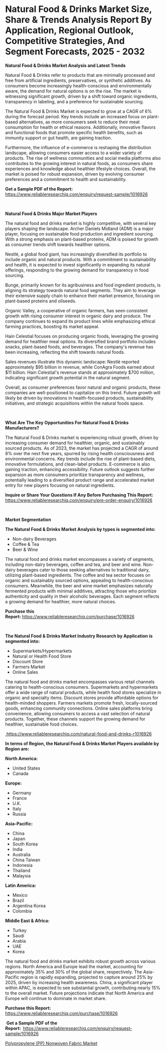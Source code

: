 <p><h1>Natural Food & Drinks Market Size, Share & Trends Analysis Report By Application, Regional Outlook, Competitive Strategies, And Segment Forecasts, 2025 - 2032</h1></p><p><strong>Natural Food & Drinks Market Analysis and Latest Trends</strong></p>
<p><p>Natural Food & Drinks refer to products that are minimally processed and free from artificial ingredients, preservatives, or synthetic additives. As consumers become increasingly health-conscious and environmentally aware, the demand for natural options is on the rise. The market is witnessing significant growth, driven by a shift toward organic ingredients, transparency in labeling, and a preference for sustainable sourcing.</p><p>The Natural Food & Drinks Market is expected to grow at a CAGR of 6% during the forecast period. Key trends include an increased focus on plant-based alternatives, as more consumers seek to reduce their meat consumption for health or ethical reasons. Additionally, innovative flavors and functional foods that promote specific health benefits, such as immunity support or gut health, are gaining traction. </p><p>Furthermore, the influence of e-commerce is reshaping the distribution landscape, allowing consumers easier access to a wider variety of products. The rise of wellness communities and social media platforms also contributes to the growing interest in natural foods, as consumers share experiences and knowledge about healthier lifestyle choices. Overall, the market is poised for robust expansion, driven by evolving consumer preferences and a commitment to health and sustainability.</p></p>
<p><strong>Get a Sample PDF of the Report:&nbsp;</strong> <a href="https://www.reliableresearchiq.com/enquiry/request-sample/1016926?utm_campaign=3193&utm_medium=2&utm_source=Github&utm_content=ia&utm_term=21032025&utm_id=natural-food-drinks">https://www.reliableresearchiq.com/enquiry/request-sample/1016926</a></p>
<p>&nbsp;</p>
<p><strong>Natural Food & Drinks Major Market Players</strong></p>
<p><p>The natural food and drinks market is highly competitive, with several key players shaping the landscape. Archer Daniels Midland (ADM) is a major player, focusing on sustainable food production and ingredient sourcing. With a strong emphasis on plant-based proteins, ADM is poised for growth as consumer trends shift towards healthier options. </p><p>Nestlé, a global food giant, has increasingly diversified its portfolio to include organic and natural products. With a commitment to sustainability and health, it is expected to invest significantly in expanding its natural offerings, responding to the growing demand for transparency in food sourcing.</p><p>Bunge, primarily known for its agribusiness and food ingredient products, is aligning its strategy towards natural food segments. They aim to leverage their extensive supply chain to enhance their market presence, focusing on plant-based proteins and oilseeds.</p><p>Organic Valley, a cooperative of organic farmers, has seen consistent growth with rising consumer interest in organic dairy and produce. The company continues to expand its product lines while emphasizing ethical farming practices, boosting its market appeal.</p><p>Hain Celestial focuses on producing organic foods, leveraging the growing demand for healthier meal options. Its diversified brand portfolio includes snacks, plant-based foods, and beverages. The company's revenue has been increasing, reflecting the shift towards natural foods.</p><p>Sales revenues illustrate this dynamic landscape: Nestlé reported approximately $95 billion in revenue, while ConAgra Foods earned about $11 billion. Hain Celestial's revenue stands at approximately $700 million, indicating significant growth potential in the natural segment.</p><p>Overall, as consumer preferences favor natural and organic products, these companies are well-positioned to capitalize on this trend. Future growth will likely be driven by innovations in health-focused products, sustainability initiatives, and strategic acquisitions within the natural foods space.</p></p>
<p>&nbsp;</p>
<p><strong>What Are The Key Opportunities For Natural Food & Drinks Manufacturers?</strong></p>
<p><p>The Natural Food & Drinks market is experiencing robust growth, driven by increasing consumer demand for healthier, organic, and sustainably sourced products. As of 2023, the market has projected a CAGR of around 8% over the next five years, spurred by rising health consciousness and environmental concerns. Key trends include the rise of plant-based diets, innovative formulations, and clean-label products. E-commerce is also gaining traction, enhancing accessibility. Future outlook suggests further expansion as more consumers prioritize transparency and wellness, potentially leading to a diversified product range and accelerated market entry for new players focusing on natural ingredients.</p></p>
<p><strong>Inquire or Share Your Questions If Any Before Purchasing This Report:</strong> <a href="https://www.reliableresearchiq.com/enquiry/pre-order-enquiry/1016926?utm_campaign=3193&utm_medium=2&utm_source=Github&utm_content=ia&utm_term=21032025&utm_id=natural-food-drinks">https://www.reliableresearchiq.com/enquiry/pre-order-enquiry/1016926</a></p>
<p>&nbsp;</p>
<p><strong>Market Segmentation</strong></p>
<p><strong>The Natural Food & Drinks Market Analysis by types is segmented into:</strong></p>
<p><ul><li>Non-dairy Beverages</li><li>Coffee & Tea</li><li>Beer & Wine</li></ul></p>
<p><p>The natural food and drinks market encompasses a variety of segments, including non-dairy beverages, coffee and tea, and beer and wine. Non-dairy beverages cater to those seeking alternatives to traditional dairy, utilizing plant-based ingredients. The coffee and tea sector focuses on organic and sustainably sourced options, appealing to health-conscious consumers. Meanwhile, the beer and wine market emphasizes naturally fermented products with minimal additives, attracting those who prioritize authenticity and quality in their alcoholic beverages. Each segment reflects a growing demand for healthier, more natural choices.</p></p>
<p><strong>Purchase this Report:&nbsp;</strong><a href="https://www.reliableresearchiq.com/purchase/1016926?utm_campaign=3193&utm_medium=2&utm_source=Github&utm_content=ia&utm_term=21032025&utm_id=natural-food-drinks">https://www.reliableresearchiq.com/purchase/1016926</a></p>
<p>&nbsp;</p>
<p><strong>The Natural Food & Drinks Market Industry Research by Application is segmented into:</strong></p>
<p><ul><li>Supermarkets/Hypermarkets</li><li>Natural or Health Food Store</li><li>Discount Store</li><li>Farmers Market</li><li>Online Sales</li></ul></p>
<p><p>The natural food and drinks market encompasses various retail channels catering to health-conscious consumers. Supermarkets and hypermarkets offer a wide range of natural products, while health food stores specialize in organic and specialty items. Discount stores provide affordable options for health-minded shoppers. Farmers markets promote fresh, locally-sourced goods, enhancing community connections. Online sales platforms bring convenience, allowing consumers to access a vast selection of natural products. Together, these channels support the growing demand for healthier, sustainable food choices.</p></p>
<p><a href="https://www.reliableresearchiq.com/natural-food-and-drinks-r1016926?utm_campaign=3193&utm_medium=2&utm_source=Github&utm_content=ia&utm_term=21032025&utm_id=natural-food-drinks">&nbsp;https://www.reliableresearchiq.com/natural-food-and-drinks-r1016926</a></p>
<p><strong>In terms of Region, the Natural Food & Drinks Market Players available by Region are:</strong></p>
<p>
    <p> <strong> North America: </strong>
        <ul>
            <li>United States</li>
            <li>Canada</li>
        </ul>
        </p> 
    <p> <strong> Europe: </strong>
        <ul>
            <li>Germany</li>
            <li>France</li>
            <li>U.K.</li>
            <li>Italy</li>
            <li>Russia</li>
        </ul>
        </p> 
    <p> <strong> Asia-Pacific: </strong>
        <ul>
            <li>China</li>
            <li>Japan</li>
            <li>South Korea</li>
            <li>India</li>
            <li>Australia</li>
            <li>China Taiwan</li>
            <li>Indonesia</li>
            <li>Thailand</li>
            <li>Malaysia</li>
        </ul>
        </p> 
    <p> <strong> Latin America: </strong>
        <ul>
            <li>Mexico</li>
            <li>Brazil</li>
            <li>Argentina Korea</li>
            <li>Colombia</li>
        </ul>
        </p> 
    <p> <strong> Middle East & Africa: </strong>
        <ul>
            <li>Turkey</li>
            <li>Saudi</li>
            <li>Arabia</li>
            <li>UAE</li>
            <li>Korea</li>
        </ul>
    </p>
    </p>
<p><p>The natural food and drinks market exhibits robust growth across various regions. North America and Europe lead the market, accounting for approximately 35% and 30% of the global share, respectively. The Asia-Pacific region is rapidly expanding, projected to capture around 25% by 2025, driven by increasing health awareness. China, a significant player within APAC, is expected to see substantial growth, contributing nearly 15% to the overall market. Future projections indicate that North America and Europe will continue to dominate in market share.</p></p>
<p><strong>Purchase this Report: </strong><a href="https://www.reliableresearchiq.com/purchase/1016926?utm_campaign=3193&utm_medium=2&utm_source=Github&utm_content=ia&utm_term=21032025&utm_id=natural-food-drinks">https://www.reliableresearchiq.com/purchase/1016926</a></p>
<p>&nbsp;<strong>Get a Sample PDF of the Report:&nbsp;&nbsp;</strong><a href="https://www.reliableresearchiq.com/enquiry/request-sample/1016926?utm_campaign=3193&utm_medium=2&utm_source=Github&utm_content=ia&utm_term=21032025&utm_id=natural-food-drinks">https://www.reliableresearchiq.com/enquiry/request-sample/1016926</a></p>
<p><strong></strong></p>
<p><p><a href="https://github.com/hammelximalschid/Market-Research-Report-List-1/blob/main/polypropylene-pp-nonwoven-fabric-market.md?utm_campaign=3193&utm_medium=2&utm_source=Github&utm_content=ia&utm_term=21032025&utm_id=natural-food-drinks">Polypropylene (PP) Nonwoven Fabric Market</a></p></p>